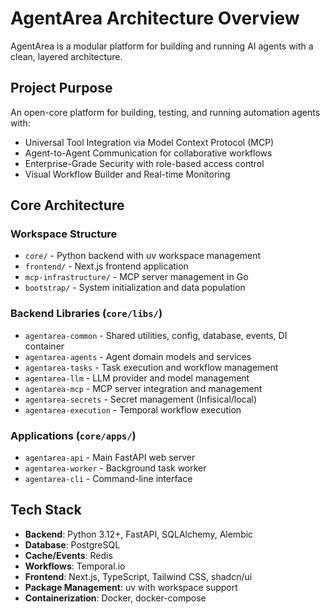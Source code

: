 # AgentArea Architecture Overview

AgentArea is a modular platform for building and running AI agents with a clean, layered architecture.

## Project Purpose
An open-core platform for building, testing, and running automation agents with:
- Universal Tool Integration via Model Context Protocol (MCP)
- Agent-to-Agent Communication for collaborative workflows
- Enterprise-Grade Security with role-based access control
- Visual Workflow Builder and Real-time Monitoring

## Core Architecture

### Workspace Structure
- `core/` - Python backend with uv workspace management
- `frontend/` - Next.js frontend application  
- `mcp-infrastructure/` - MCP server management in Go
- `bootstrap/` - System initialization and data population

### Backend Libraries (`core/libs/`)
- `agentarea-common` - Shared utilities, config, database, events, DI container
- `agentarea-agents` - Agent domain models and services
- `agentarea-tasks` - Task execution and workflow management
- `agentarea-llm` - LLM provider and model management
- `agentarea-mcp` - MCP server integration and management
- `agentarea-secrets` - Secret management (Infisical/local)
- `agentarea-execution` - Temporal workflow execution

### Applications (`core/apps/`)
- `agentarea-api` - Main FastAPI web server
- `agentarea-worker` - Background task worker
- `agentarea-cli` - Command-line interface

## Tech Stack
- **Backend**: Python 3.12+, FastAPI, SQLAlchemy, Alembic
- **Database**: PostgreSQL
- **Cache/Events**: Redis
- **Workflows**: Temporal.io
- **Frontend**: Next.js, TypeScript, Tailwind CSS, shadcn/ui
- **Package Management**: uv with workspace support
- **Containerization**: Docker, docker-compose